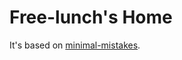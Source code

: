 # Free-lunch's Home

It's based on [minimal-mistakes](https://github.com/mmistakes/minimal-mistakes).

